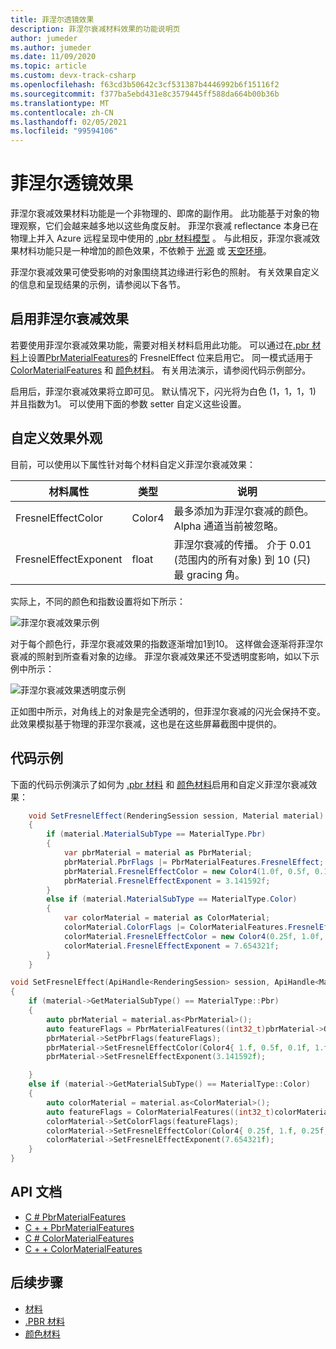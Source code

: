 ```yaml
---
title: 菲涅尔透镜效果
description: 菲涅尔衰减材料效果的功能说明页
author: jumeder
ms.author: jumeder
ms.date: 11/09/2020
ms.topic: article
ms.custom: devx-track-csharp
ms.openlocfilehash: f63cd3b50642c3cf531387b4446992b6f15116f2
ms.sourcegitcommit: f377ba5ebd431e8c3579445ff588da664b00b36b
ms.translationtype: MT
ms.contentlocale: zh-CN
ms.lasthandoff: 02/05/2021
ms.locfileid: "99594106"
---
```

# <a name="fresnel-effect"></a>菲涅尔透镜效果

菲涅尔衰减效果材料功能是一个非物理的、即席的副作用。 此功能基于对象的物理观察，它们会越来越多地以这些角度反射。 菲涅尔衰减 reflectance 本身已在物理上并入 Azure 远程呈现中使用的 [.pbr 材料模型](../../overview/features/pbr-materials.md) 。 与此相反，菲涅尔衰减效果材料功能只是一种增加的颜色效果，不依赖于 [光源](../../overview/features/lights.md) 或 [天空环境](../../overview/features/sky.md)。

菲涅尔衰减效果可使受影响的对象围绕其边缘进行彩色的照射。 有关效果自定义的信息和呈现结果的示例，请参阅以下各节。

## <a name="enabling-the-fresnel-effect"></a>启用菲涅尔衰减效果

若要使用菲涅尔衰减效果功能，需要对相关材料启用此功能。 可以通过在[.pbr 材料](../../overview/features/pbr-materials.md)上设置[PbrMaterialFeatures](/dotnet/api/microsoft.azure.remoterendering.pbrmaterialfeatures)的 FresnelEffect 位来启用它。 同一模式适用于 [ColorMaterialFeatures](/dotnet/api/microsoft.azure.remoterendering) 和 [颜色材料](../../overview/features/color-materials.md)。 有关用法演示，请参阅代码示例部分。

启用后，菲涅尔衰减效果将立即可见。 默认情况下，闪光将为白色 (1，1，1，1) 并且指数为1。 可以使用下面的参数 setter 自定义这些设置。

## <a name="customizing-the-effect-appearance"></a>自定义效果外观

目前，可以使用以下属性针对每个材料自定义菲涅尔衰减效果：

| 材料属性 | 类型 | 说明 |
|-------------------|------|-------------|
| FresnelEffectColor | Color4 | 最多添加为菲涅尔衰减的颜色。 Alpha 通道当前被忽略。 |
| FresnelEffectExponent | float | 菲涅尔衰减的传播。 介于 0.01 (范围内的所有对象) 到 10 (只) 最 gracing 角。 |

实际上，不同的颜色和指数设置将如下所示：

![菲涅尔衰减效果示例](./media/fresnel-effect-examples.png)

对于每个颜色行，菲涅尔衰减效果的指数逐渐增加1到10。 这样做会逐渐将菲涅尔衰减的照射到所查看对象的边缘。 菲涅尔衰减效果还不受透明度影响，如以下示例中所示：

![菲涅尔衰减效果透明度示例](./media/fresnel-effect-transparent-examples.png)

正如图中所示，对角线上的对象是完全透明的，但菲涅尔衰减的闪光会保持不变。 此效果模拟基于物理的菲涅尔衰减，这也是在这些屏幕截图中提供的。

## <a name="code-samples"></a>代码示例

下面的代码示例演示了如何为 [.pbr 材料](../../overview/features/pbr-materials.md) 和 [颜色材料](../../overview/features/color-materials.md)启用和自定义菲涅尔衰减效果：

```cs
    void SetFresnelEffect(RenderingSession session, Material material)
    {
        if (material.MaterialSubType == MaterialType.Pbr)
        {
            var pbrMaterial = material as PbrMaterial;
            pbrMaterial.PbrFlags |= PbrMaterialFeatures.FresnelEffect;
            pbrMaterial.FresnelEffectColor = new Color4(1.0f, 0.5f, 0.1f, 1.0f);
            pbrMaterial.FresnelEffectExponent = 3.141592f;
        }
        else if (material.MaterialSubType == MaterialType.Color)
        {
            var colorMaterial = material as ColorMaterial;
            colorMaterial.ColorFlags |= ColorMaterialFeatures.FresnelEffect;
            colorMaterial.FresnelEffectColor = new Color4(0.25f, 1.0f, 0.25f, 1.0f);
            colorMaterial.FresnelEffectExponent = 7.654321f;
        }
    }
```

```cpp
void SetFresnelEffect(ApiHandle<RenderingSession> session, ApiHandle<Material> material)
{
    if (material->GetMaterialSubType() == MaterialType::Pbr)
    {
        auto pbrMaterial = material.as<PbrMaterial>();
        auto featureFlags = PbrMaterialFeatures((int32_t)pbrMaterial->GetPbrFlags() | (int32_t)PbrMaterialFeatures::FresnelEffect);
        pbrMaterial->SetPbrFlags(featureFlags);
        pbrMaterial->SetFresnelEffectColor(Color4{ 1.f, 0.5f, 0.1f, 1.f });
        pbrMaterial->SetFresnelEffectExponent(3.141592f);

    }
    else if (material->GetMaterialSubType() == MaterialType::Color)
    {
        auto colorMaterial = material.as<ColorMaterial>();
        auto featureFlags = ColorMaterialFeatures((int32_t)colorMaterial->GetColorFlags() | (int32_t)ColorMaterialFeatures::FresnelEffect);
        colorMaterial->SetColorFlags(featureFlags);
        colorMaterial->SetFresnelEffectColor(Color4{ 0.25f, 1.f, 0.25f, 1.f });
        colorMaterial->SetFresnelEffectExponent(7.654321f);
    }
}
```

## <a name="api-documentation"></a>API 文档

* [C # PbrMaterialFeatures](/dotnet/api/microsoft.azure.remoterendering.pbrmaterialfeatures)
* [C + + PbrMaterialFeatures](/cpp/api/remote-rendering/pbrmaterialfeatures)
* [C # ColorMaterialFeatures](/dotnet/api/microsoft.azure.remoterendering.colormaterialfeatures)
* [C + + ColorMaterialFeatures](/cpp/api/remote-rendering/colormaterialfeatures)

## <a name="next-steps"></a>后续步骤

* [材料](../../concepts/materials.md)
* [.PBR 材料](../../overview/features/pbr-materials.md)
* [颜色材料](../../overview/features/color-materials.md)